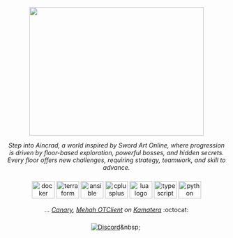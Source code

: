 <div align="center">

<img src="https://www.kongbakpao.com/wp-content/uploads/2016/06/kbp_saomd_banner.png" align="center" width="400px" height="295px"/>

_Step into Aincrad, a world inspired by Sword Art Online, where progression is driven by floor-based exploration, powerful bosses, and hidden secrets._
_Every floor offers new challenges, requiring strategy, teamwork, and skill to advance._

###

<div align="center">
  <img src="https://cdn.jsdelivr.net/gh/devicons/devicon/icons/docker/docker-plain-wordmark.svg" height="40" width="52" alt="docker logo"  />
  <img src="https://cdn.jsdelivr.net/gh/devicons/devicon/icons/terraform/terraform-original.svg" height="40" width="52" alt="terraform logo"  />
  <img src="https://cdn.jsdelivr.net/gh/devicons/devicon/icons/ansible/ansible-original.svg" height="40" width="52" alt="ansible logo"  />
  <img src="https://cdn.jsdelivr.net/gh/devicons/devicon/icons/cplusplus/cplusplus-plain.svg" height="40" width="52" alt="cplusplus logo"  />
  <img src="https://cdn.jsdelivr.net/gh/devicons/devicon/icons/lua/lua-plain.svg" height="40" width="52" alt="lua logo"  />
  <img src="https://cdn.jsdelivr.net/gh/devicons/devicon/icons/typescript/typescript-original.svg" height="40" width="52" alt="typescript logo"  />
  <img src="https://cdn.jsdelivr.net/gh/devicons/devicon/icons/python/python-original.svg" height="40" width="52" alt="python logo"  />
</div>

_... [Canary](https://github.com/opentibiabr/canary), [Mehah OTClient](https://github.com/mehah/otclient) on [Kamatera](https://www.kamatera.com/)_ :octocat:

###

<div align="center">

[![Discord](https://img.shields.io/discord/963390461215662100?style=for-the-badge&label&logo=discord&logoColor=white&color=blue)](<[https://discord.gg/963390461215662100](https://discord.gg/JUmAqgHY9S)>)&nbsp;&nbsp;

</div>
